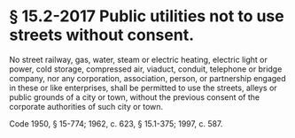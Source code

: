# § 15.2-2017 Public utilities not to use streets without consent.

<p>No street railway, gas, water, steam or electric heating, electric light or power, cold storage, compressed air, viaduct, conduit, telephone or bridge company, nor any corporation, association, person, or partnership engaged in these or like enterprises, shall be permitted to use the streets, alleys or public grounds of a city or town, without the previous consent of the corporate authorities of such city or town.</p><p>Code 1950, § 15-774; 1962, c. 623, § 15.1-375; 1997, c. 587.</p>